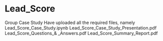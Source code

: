 # Lead_Score
Group Case Study
Have uploaded all the required files, namely
Lead_Score_Case_Study.ipynb
Lead_Score_Case_Study_Presentation.pdf
Lead_Score_Questions_& _Answers.pdf
Lead_Score_Summary_Report.pdf
